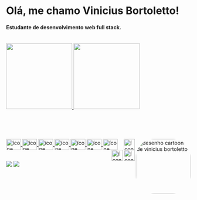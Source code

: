 <h1>Olá, me chamo Vinicius Bortoletto!</h1> 
<h4>Estudante de desenvolvimento web full stack.</h4>
<br>


<div align="left">
  <a href="https://github.com/vinibortoletto">
  <img height="180em" margin="40" src="https://github-readme-stats.vercel.app/api?username=vinibortoletto&show_icons=true&theme=gotham&include_all_commits=true&count_private=true"/>
  <img height="180em" src="https://github-readme-stats.vercel.app/api/top-langs/?username=vinibortoletto&layout=compact&langs_count=7&theme=gotham"/>
</div>
  
  <br><br>
  
<div style="display: inline_block"><br>
  <img align="center" alt="ícone do git" height="30" width="40" src="https://cdn.jsdelivr.net/gh/devicons/devicon/icons/git/git-original.svg">
  <img align="center" alt="ícone do terminal bash" height="30" width="40" src="https://cdn.jsdelivr.net/gh/devicons/devicon/icons/bash/bash-original.svg">
  <img align="center" alt="ícone do linux" height="30" width="40" src="https://cdn.jsdelivr.net/gh/devicons/devicon/icons/linux/linux-original.svg">
  <img align="center" alt="ícone do html" height="30" width="40" src="https://cdn.jsdelivr.net/gh/devicons/devicon/icons/html5/html5-original.svg">
  <img align="center" alt="ícone do css" height="30" width="40" src="https://cdn.jsdelivr.net/gh/devicons/devicon/icons/css3/css3-original.svg">
  <img align="center" alt="ícone do javascript" height="30" width="40" src="https://cdn.jsdelivr.net/gh/devicons/devicon/icons/javascript/javascript-original.svg">
  <img align="center" alt="ícone do react" height="30" width="40" src="https://cdn.jsdelivr.net/gh/devicons/devicon/icons/react/react-original.svg">
  
  <img align="right" alt="desenho cartoon de vinicius bortoletto" height="150" style="border-radius:50px;" src="https://vinibortoletto.netlify.app/static/media/avatar.16c4b3de.svg">  
  
  <img align="right" alt="ícone do git" height="30" width="30" src="https://cdn-icons-png.flaticon.com/512/323/323315.png">
  <img align="right" alt="ícone do git" height="30" width="30" src="https://cdn-icons-png.flaticon.com/512/197/197374.png">
  <img align="right" alt="ícone do git" height="30" width="30" src="https://cdn-icons-png.flaticon.com/512/197/197386.png">

</div>
  

  ##  
 
<div> 
  <a href = "mailto:ovinibortoletto@gmail.com"><img src="https://img.shields.io/badge/-Gmail-%23333?style=for-the-badge&logo=gmail&logoColor=white" target="_blank"></a>
  <a href="https://www.linkedin.com/in/vinicius-bortoletto" target="_blank"><img src="https://img.shields.io/badge/-LinkedIn-%230077B5?style=for-the-badge&logo=linkedin&logoColor=white" target="_blank"></a> 

</div>
